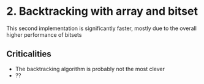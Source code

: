 # 2. Backtracking with array and bitset

This second implementation is significantly faster, mostly due to the overall higher performance of bitsets

## Criticalities
- The backtracking algorithm is probably not the most clever
- ??
